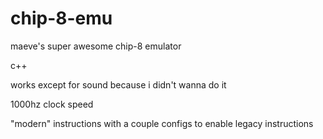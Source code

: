 # chip-8-emu
 maeve's super awesome chip-8 emulator
 
c++

works except for sound because i didn't wanna do it

1000hz clock speed

"modern" instructions with a couple configs to enable legacy instructions
